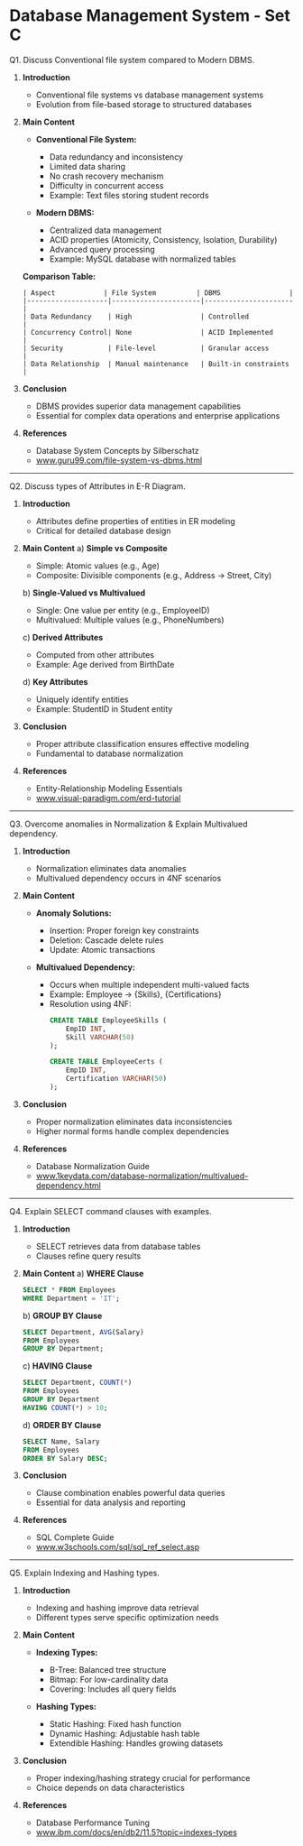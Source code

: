 # Database Management System - Set C

Q1. Discuss Conventional file system compared to Modern DBMS.

1. **Introduction**
   - Conventional file systems vs database management systems
   - Evolution from file-based storage to structured databases

2. **Main Content**
   - **Conventional File System:**
     * Data redundancy and inconsistency
     * Limited data sharing
     * No crash recovery mechanism
     * Difficulty in concurrent access
     * Example: Text files storing student records

   - **Modern DBMS:**
     * Centralized data management
     * ACID properties (Atomicity, Consistency, Isolation, Durability)
     * Advanced query processing
     * Example: MySQL database with normalized tables

   **Comparison Table:**
   ```
   | Aspect            | File System          | DBMS                 |
   |--------------------|----------------------|----------------------|
   | Data Redundancy    | High                 | Controlled           |
   | Concurrency Control| None                 | ACID Implemented     |
   | Security           | File-level           | Granular access      |
   | Data Relationship  | Manual maintenance   | Built-in constraints |
   ```

3. **Conclusion**
   - DBMS provides superior data management capabilities
   - Essential for complex data operations and enterprise applications

4. **References**
   - Database System Concepts by Silberschatz
   - www.guru99.com/file-system-vs-dbms.html

---

Q2. Discuss types of Attributes in E-R Diagram.

1. **Introduction**
   - Attributes define properties of entities in ER modeling
   - Critical for detailed database design

2. **Main Content**
   a) **Simple vs Composite**
   - Simple: Atomic values (e.g., Age)
   - Composite: Divisible components (e.g., Address → Street, City)

   b) **Single-Valued vs Multivalued**
   - Single: One value per entity (e.g., EmployeeID)
   - Multivalued: Multiple values (e.g., PhoneNumbers)

   c) **Derived Attributes**
   - Computed from other attributes
   - Example: Age derived from BirthDate

   d) **Key Attributes**
   - Uniquely identify entities
   - Example: StudentID in Student entity

3. **Conclusion**
   - Proper attribute classification ensures effective modeling
   - Fundamental to database normalization

4. **References**
   - Entity-Relationship Modeling Essentials
   - www.visual-paradigm.com/erd-tutorial

---

Q3. Overcome anomalies in Normalization & Explain Multivalued dependency.

1. **Introduction**
   - Normalization eliminates data anomalies
   - Multivalued dependency occurs in 4NF scenarios

2. **Main Content**
   - **Anomaly Solutions:**
     * Insertion: Proper foreign key constraints
     * Deletion: Cascade delete rules
     * Update: Atomic transactions

   - **Multivalued Dependency:**
     * Occurs when multiple independent multi-valued facts
     * Example: Employee → {Skills}, {Certifications}
     * Resolution using 4NF:
       ```sql
       CREATE TABLE EmployeeSkills (
           EmpID INT,
           Skill VARCHAR(50)
       );

       CREATE TABLE EmployeeCerts (
           EmpID INT,
           Certification VARCHAR(50)
       );
       ```

3. **Conclusion**
   - Proper normalization eliminates data inconsistencies
   - Higher normal forms handle complex dependencies

4. **References**
   - Database Normalization Guide
   - www.1keydata.com/database-normalization/multivalued-dependency.html

---

Q4. Explain SELECT command clauses with examples.

1. **Introduction**
   - SELECT retrieves data from database tables
   - Clauses refine query results

2. **Main Content**
   a) **WHERE Clause**
   ```sql
   SELECT * FROM Employees
   WHERE Department = 'IT';
   ```

   b) **GROUP BY Clause**
   ```sql
   SELECT Department, AVG(Salary)
   FROM Employees
   GROUP BY Department;
   ```

   c) **HAVING Clause**
   ```sql
   SELECT Department, COUNT(*)
   FROM Employees
   GROUP BY Department
   HAVING COUNT(*) > 10;
   ```

   d) **ORDER BY Clause**
   ```sql
   SELECT Name, Salary
   FROM Employees
   ORDER BY Salary DESC;
   ```

3. **Conclusion**
   - Clause combination enables powerful data queries
   - Essential for data analysis and reporting

4. **References**
   - SQL Complete Guide
   - www.w3schools.com/sql/sql_ref_select.asp

---

Q5. Explain Indexing and Hashing types.

1. **Introduction**
   - Indexing and hashing improve data retrieval
   - Different types serve specific optimization needs

2. **Main Content**
   - **Indexing Types:**
     * B-Tree: Balanced tree structure
     * Bitmap: For low-cardinality data
     * Covering: Includes all query fields

   - **Hashing Types:**
     * Static Hashing: Fixed hash function
     * Dynamic Hashing: Adjustable hash table
     * Extendible Hashing: Handles growing datasets

3. **Conclusion**
   - Proper indexing/hashing strategy crucial for performance
   - Choice depends on data characteristics

4. **References**
   - Database Performance Tuning
   - www.ibm.com/docs/en/db2/11.5?topic=indexes-types